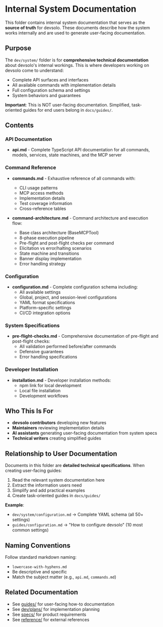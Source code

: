# Internal System Documentation

This folder contains internal system documentation that serves as the **source of truth** for devsolo. These documents describe how the system works internally and are used to generate user-facing documentation.

## Purpose

The `dev/system/` folder is for **comprehensive technical documentation** about devsolo's internal workings. This is where developers working on devsolo come to understand:
- Complete API surfaces and interfaces
- All available commands with implementation details
- Full configuration schema and settings
- System behaviors and guarantees

**Important**: This is NOT user-facing documentation. Simplified, task-oriented guides for end users belong in `docs/guides/`.

## Contents

### API Documentation
- **api.md** - Complete TypeScript API documentation for all commands, models, services, state machines, and the MCP server

### Command Reference
- **commands.md** - Exhaustive reference of all commands with:
  - CLI usage patterns
  - MCP access methods
  - Implementation details
  - Test coverage information
  - Cross-reference tables

- **command-architecture.md** - Command architecture and execution flow:
  - Base class architecture (BaseMCPTool)
  - 8-phase execution pipeline
  - Pre-flight and post-flight checks per command
  - Elicitation vs error/halting scenarios
  - State machine and transitions
  - Banner display implementation
  - Error handling strategy

### Configuration
- **configuration.md** - Complete configuration schema including:
  - All available settings
  - Global, project, and session-level configurations
  - YAML format specifications
  - Platform-specific settings
  - CI/CD integration options

### System Specifications
- **pre-flight-checks.md** - Comprehensive documentation of pre-flight and post-flight checks:
  - All validation performed before/after commands
  - Defensive guarantees
  - Error handling specifications

### Developer Installation
- **installation.md** - Developer installation methods:
  - npm link for local development
  - Local file installation
  - Development workflows

## Who This Is For

- **devsolo contributors** developing new features
- **Maintainers** reviewing implementation details
- **AI assistants** generating user-facing documentation from system specs
- **Technical writers** creating simplified guides

## Relationship to User Documentation

Documents in this folder are **detailed technical specifications**. When creating user-facing guides:

1. Read the relevant system documentation here
2. Extract the information users need
3. Simplify and add practical examples
4. Create task-oriented guides in `docs/guides/`

**Example**:
- `dev/system/configuration.md` → Complete YAML schema (all 50+ settings)
- `guides/configuration.md` → "How to configure devsolo" (10 most common settings)

## Naming Conventions

Follow standard markdown naming:
- `lowercase-with-hyphens.md`
- Be descriptive and specific
- Match the subject matter (e.g., `api.md`, `commands.md`)

## Related Documentation

- See [guides/](../../guides/) for user-facing how-to documentation
- See [dev/plans/](../plans/) for implementation planning
- See [specs/](../../specs/) for product requirements
- See [reference/](../../reference/) for external references
